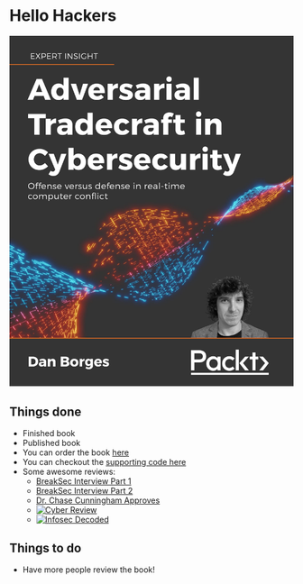 
# Hello Hackers

![offense vs defense](AdversarialTradecraftCover.jpg "Adversarial Tradecraft in Cybersecurity")

## Things done
- Finished book
- Published book
- You can order the book [here](https://www.amazon.com/Adversarial-Tradecraft-Cybersecurity-real-time-computer-ebook/dp/B0957LV496/)
- You can checkout the [supporting code here](https://github.com/ahhh/Cybersecurity-Tradecraft)
- Some awesome reviews:
  - [BreakSec Interview Part 1](https://brakeingsecurity.com/2021-024-dan-borges-author-of-adversarial-techniquees-from-packt-publishing)
  - [BreakSec Interview Part 2](https://brakeingsecurity.com/2021-025-dan-borges-author-of-adversarial-techniques-from-packt-publishing)
  - [Dr. Chase Cunningham Approves](https://www.linkedin.com/feed/update/urn:li:share:6818204517738270720)
  - [![Cyber Review](https://img.youtube.com/vi/7aEwqXur_2o/0.jpg)](https://www.youtube.com/watch?v=7aEwqXur_2o)
  - [![Infosec Decoded](https://img.youtube.com/vi/qThVkX0zfec/0.jpg)](https://www.youtube.com/watch?v=qThVkX0zfec)


## Things to do
- Have more people review the book!
